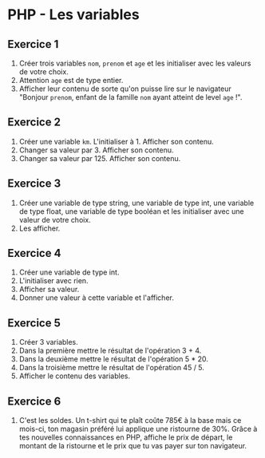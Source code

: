 # PHP - Les variables

## Exercice 1
1. Créer trois variables `nom`, `prenom` et `age` et les initialiser avec les valeurs de votre choix.
2. Attention `age` est de type entier.
3. Afficher leur contenu de sorte qu'on puisse lire sur le navigateur "Bonjour `prenom`, enfant de la famille `nom` ayant atteint de level `age` !". 

## Exercice 2
1. Créer une variable `km`. L'initialiser à 1. Afficher son contenu.
2. Changer sa valeur par 3. Afficher son contenu.
3. Changer sa valeur par 125. Afficher son contenu.

## Exercice 3
1. Créer une variable de type string, une variable de type int, une variable de type float, une variable de type booléan et les initialiser avec une valeur de votre choix.
2. Les afficher.

## Exercice 4
1. Créer une variable de type int.
2. L'initialiser avec rien.
3. Afficher sa valeur.
4. Donner une valeur à cette variable et l'afficher.

## Exercice 5
1. Créer 3 variables.
2. Dans la première mettre le résultat de l'opération 3 + 4.
3. Dans la deuxième mettre le résultat de l'opération 5 * 20.
4. Dans la troisième mettre le résultat de l'opération 45 / 5.
5. Afficher le contenu des variables.

## Exercice 6
1. C'est les soldes. Un t-shirt qui te plaît coûte 785€ à la base mais ce mois-ci, ton magasin préféré lui applique une ristourne de 30%. Grâce à tes nouvelles connaissances en PHP, affiche le prix de départ, le montant de la ristourne et le prix que tu vas payer sur ton navigateur.
